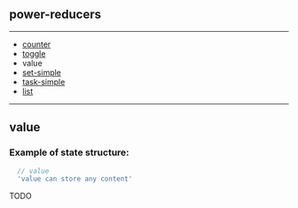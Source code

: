 ## power-reducers

---

- [counter](docs/counter.md)
- [toggle](docs/toggle.md)
- value
- [set-simple](docs/set-simple.md)
- [task-simple](docs/task-simple.md)
- [list](docs/list.md)

---

## value

### Example of state structure:
```js
  // value
  'value can store any content'
```

TODO